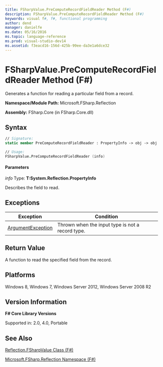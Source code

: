 ```yaml
---
title: FSharpValue.PreComputeRecordFieldReader Method (F#)
description: FSharpValue.PreComputeRecordFieldReader Method (F#)
keywords: visual f#, f#, functional programming
author: dend
manager: danielfe
ms.date: 05/16/2016
ms.topic: language-reference
ms.prod: visual-studio-dev14
ms.assetid: f3eacd16-156d-425b-99ee-da3e1a6dce32 
---
```


# FSharpValue.PreComputeRecordFieldReader Method (F#)

Generates a function for reading a particular field from a record.

**Namespace/Module Path:** Microsoft.FSharp.Reflection

**Assembly:** FSharp.Core (in FSharp.Core.dll)


## Syntax

```fsharp
// Signature:
static member PreComputeRecordFieldReader : PropertyInfo -> obj -> obj

// Usage:
FSharpValue.PreComputeRecordFieldReader (info)
```

#### Parameters
*info*
Type: **T:System.Reflection.PropertyInfo**


Describes the field to read.

## Exceptions

|Exception|Condition|
|----|----|
|[ArgumentException](https://msdn.microsoft.com/library/system.argumentexception.aspx)|Thrown when the input type is not a record type.|

## Return Value

A function to read the specified field from the record.

## Platforms
Windows 8, Windows 7, Windows Server 2012, Windows Server 2008 R2


## Version Information
**F# Core Library Versions**

Supported in: 2.0, 4.0, Portable

## See Also
[Reflection.FSharpValue Class &#40;F&#35;&#41;](Reflection.FSharpValue-Class-%5BFSharp%5D.md)

[Microsoft.FSharp.Reflection Namespace &#40;F&#35;&#41;](Microsoft.FSharp.Reflection-Namespace-%5BFSharp%5D.md)